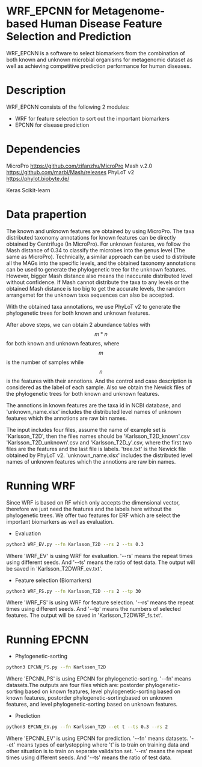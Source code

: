 # WRF_EPCNN for Metagenome-based Human Disease Feature Selection and Prediction

WRF_EPCNN is a software to select biomarkers from the combination of both known and unknown microbial organisms for metagenomic dataset as well as achieving competitive prediction performance for human diseases.

# Description
WRF_EPCNN consists of the following 2 modules:
  - WRF for feature selection to sort out the important biomarkers 
  - EPCNN for disease prediction

# Dependencies

MicroPro
https://github.com/zifanzhu/MicroPro
Mash v.2.0
https://github.com/marbl/Mash/releases
PhyLoT v2
https://phylot.biobyte.de/


Keras
Scikit-learn


# Data prapertion

The known and unknown features are obtained by using MicroPro. The taxa distributed taxonomy annotations for known features can be directly obtained by Centrifuge (In MicroPro). For unknown features, we follow the Mash distance of 0.34 to classify the microbes into the genus level (The same as MicroPro). Technically, a similar approach can be used to distribute all the MAGs into the specific levels, and the obtained taxonomy annotations can be used to generate the phylogenetic tree for the unknown features. However, bigger Mash distance also means the inaccurate distributed level without confidence. If Mash cannot distribute the taxa to any levels or the obtained Mash distance is too big to get the accurate levels, the random arrangemet for the unknown taxa sequences can also be accepted.

With the obtained taxa annotations, we use PhyLoT v2 to generate the phylogenetic trees for both known and unknown features.


After above steps, we can obtain 2 abundance tables with $$m*n$$ for both known and unknown features, where $$m$$ is the number of samples while $$n$$ is the features with their annotions. And the control and case description is considered as the label of each sample. Also we obtain the Newick files of the phylogenetic trees for both known and unknown features.

The annotions in known features are the taxa id in NCBI database, and 'unknown_name.xlsx' includes the distributed level names of unknown features which the annotions are raw bin names. 

The input includes four files, assume the name of example set is 'Karlsson_T2D', then the files names should be  'Karlsson_T2D_known'.csv
'Karlsson_T2D_unknown'.csv and 'Karlsson_T2D_y'.csv, where the first two files are the features and the last file is labels. 'tree.txt' is the Newick file obtained by PhyLoT v2. 'unknown_name.xlsx' includes the distributed level names of unknown features which the annotions are raw bin names. 

# Running WRF

Since WRF is based on RF which only accepts the dimensional vector, therefore we just need the features and the labels here without the phylogenetic trees. We offer two features for ERF which are select the important biomarkers as well as evaluation.


- Evaluation


```sh
python3 WRF_EV.py --fn Karlsson_T2D --rs 2 --ts 0.3
```
Where 'WRF_EV' is using WRF for evaluation.  '--rs' means the repeat times using different seeds. And '--ts' means the ratio of test data. The output will be saved in 'Karlsson_T2DWRF_ev.txt'.

- Feature selection (Biomarkers)
```sh
python3 WRF_FS.py --fn Karlsson_T2D --rs 2 --tp 30
```
Where 'WRF_FS' is using WRF for feature selection.  '--rs' means the repeat times using different seeds. And '--tp' means the numbers of selected features. The output will be saved in 'Karlsson_T2DWRF_fs.txt'.

# Running EPCNN


- Phylogenetic-sorting
```sh
python3 EPCNN_PS.py --fn Karlsson_T2D
```
Where 'EPCNN_PS' is using EPCNN for phylogenetic-sorting.  '--fn' means datasets.The outputs are four files which are: postorder phylogenetic-sorting based on known features, level phylogenetic-sorting based on known features, postorder phylogenetic-sortingbased on unknown features, and level phylogenetic-sorting based on unknown features. 
- Prediction
```sh
python3 EPCNN_EV.py --fn Karlsson_T2D --et t --ts 0.3 --rs 2
```
Where 'EPCNN_EV' is using EPCNN for prediction.  '--fn' means datasets. '--et' means types of earlystopping where 't' is to train on training data and other situation is to train on separate validaiton set. '--rs' means the repeat times using different seeds. And '--ts' means the ratio of test data.

